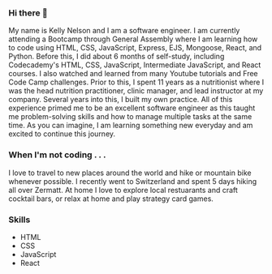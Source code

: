 ### Hi there 👋

My name is Kelly Nelson and I am a software engineer.  I am currently attending a Bootcamp through General Assembly where I am learning how to code using HTML, CSS, JavaScript, Express, EJS, Mongoose, React, and Python.  Before this, I did about 6 months of self-study, including Codecademy's HTML, CSS, JavaScript, Intermediate JavaScript, and React courses.  I also watched and learned from many Youtube tutorials and Free Code Camp challenges.  Prior to this, I spent 11 years as a nutritionist where I was the head nutrition practitioner, clinic manager, and lead instructor at my company.  Several years into this, I built my own practice.  All of this experience primed me to be an excellent software engineer as this taught me problem-solving skills and how to manage multiple tasks at the same time.  As you can imagine, I am learning something new everyday and am excited to continue this journey.

### When I'm not coding . . .
I love to travel to new places around the world and hike or mountain bike whenever possible.  I recently went to Switzerland and spent 5 days hiking all over Zermatt.  At home I love to explore local restuarants and craft cocktail bars, or relax at home and play strategy card games.

### Skills 
- HTML
- CSS
- JavaScript
- React
